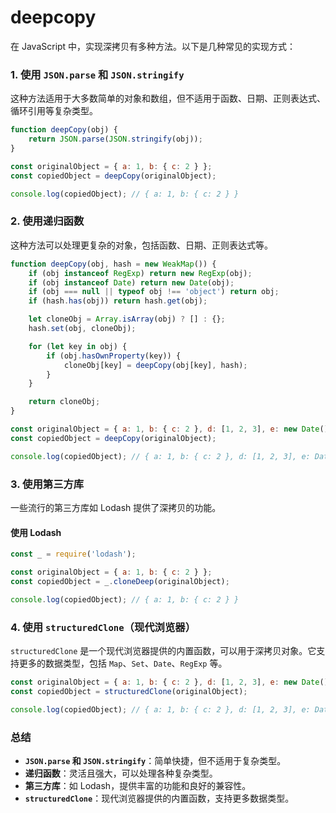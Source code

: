 # deepcopy
在 JavaScript 中，实现深拷贝有多种方法。以下是几种常见的实现方式：

### 1. 使用 `JSON.parse` 和 `JSON.stringify`

这种方法适用于大多数简单的对象和数组，但不适用于函数、日期、正则表达式、循环引用等复杂类型。

```javascript
function deepCopy(obj) {
    return JSON.parse(JSON.stringify(obj));
}

const originalObject = { a: 1, b: { c: 2 } };
const copiedObject = deepCopy(originalObject);

console.log(copiedObject); // { a: 1, b: { c: 2 } }
```

### 2. 使用递归函数

这种方法可以处理更复杂的对象，包括函数、日期、正则表达式等。

```javascript
function deepCopy(obj, hash = new WeakMap()) {
    if (obj instanceof RegExp) return new RegExp(obj);
    if (obj instanceof Date) return new Date(obj);
    if (obj === null || typeof obj !== 'object') return obj;
    if (hash.has(obj)) return hash.get(obj);

    let cloneObj = Array.isArray(obj) ? [] : {};
    hash.set(obj, cloneObj);

    for (let key in obj) {
        if (obj.hasOwnProperty(key)) {
            cloneObj[key] = deepCopy(obj[key], hash);
        }
    }

    return cloneObj;
}

const originalObject = { a: 1, b: { c: 2 }, d: [1, 2, 3], e: new Date(), f: /abc/ };
const copiedObject = deepCopy(originalObject);

console.log(copiedObject); // { a: 1, b: { c: 2 }, d: [1, 2, 3], e: Date, f: /abc/ }
```

### 3. 使用第三方库

一些流行的第三方库如 Lodash 提供了深拷贝的功能。

#### 使用 Lodash

```javascript
const _ = require('lodash');

const originalObject = { a: 1, b: { c: 2 } };
const copiedObject = _.cloneDeep(originalObject);

console.log(copiedObject); // { a: 1, b: { c: 2 } }
```

### 4. 使用 `structuredClone`（现代浏览器）

`structuredClone` 是一个现代浏览器提供的内置函数，可以用于深拷贝对象。它支持更多的数据类型，包括 `Map`、`Set`、`Date`、`RegExp` 等。

```javascript
const originalObject = { a: 1, b: { c: 2 }, d: [1, 2, 3], e: new Date(), f: /abc/ };
const copiedObject = structuredClone(originalObject);

console.log(copiedObject); // { a: 1, b: { c: 2 }, d: [1, 2, 3], e: Date, f: /abc/ }
```

### 总结

- **`JSON.parse` 和 `JSON.stringify`**：简单快捷，但不适用于复杂类型。
- **递归函数**：灵活且强大，可以处理各种复杂类型。
- **第三方库**：如 Lodash，提供丰富的功能和良好的兼容性。
- **`structuredClone`**：现代浏览器提供的内置函数，支持更多数据类型。